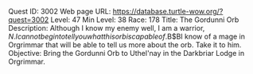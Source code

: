 Quest ID: 3002
Web page URL: https://database.turtle-wow.org/?quest=3002
Level: 47
Min Level: 38
Race: 178
Title: The Gordunni Orb
Description: Although I know my enemy well, I am a warrior, $N. I cannot begin to tell you what this orb is capable of.$B$BI know of a mage in Orgrimmar that will be able to tell us more about the orb. Take it to him. 
Objective: Bring the Gordunni Orb to Uthel'nay in the Darkbriar Lodge in Orgrimmar.
